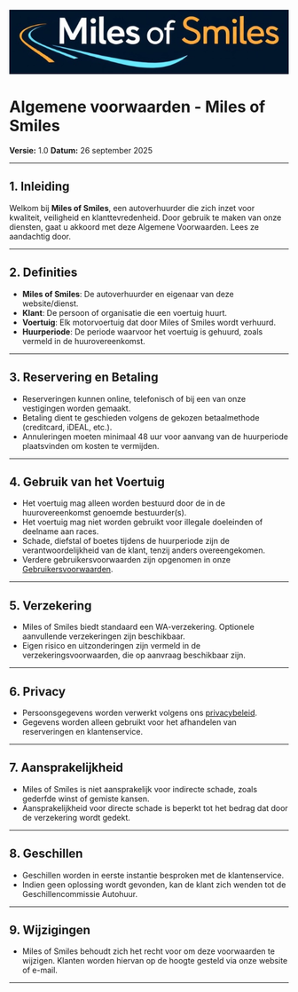 ![Miles of Smiles logo](../images/miles_of_smiles_logo_small.jpg)

# Algemene voorwaarden - Miles of Smiles

**Versie:** 1.0
**Datum:** 26 september 2025

---

## 1. Inleiding
Welkom bij **Miles of Smiles**, een autoverhuurder die zich inzet voor kwaliteit, veiligheid en klanttevredenheid. Door gebruik te maken van onze diensten, gaat u akkoord met deze Algemene Voorwaarden. Lees ze aandachtig door.

---

## 2. Definities
- **Miles of Smiles**: De autoverhuurder en eigenaar van deze website/dienst.
- **Klant**: De persoon of organisatie die een voertuig huurt.
- **Voertuig**: Elk motorvoertuig dat door Miles of Smiles wordt verhuurd.
- **Huurperiode**: De periode waarvoor het voertuig is gehuurd, zoals vermeld in de huurovereenkomst.

---

## 3. Reservering en Betaling
- Reserveringen kunnen online, telefonisch of bij een van onze vestigingen worden gemaakt.
- Betaling dient te geschieden volgens de gekozen betaalmethode (creditcard, iDEAL, etc.).
- Annuleringen moeten minimaal 48 uur voor aanvang van de huurperiode plaatsvinden om kosten te vermijden.

---

## 4. Gebruik van het Voertuig
- Het voertuig mag alleen worden bestuurd door de in de huurovereenkomst genoemde bestuurder(s).
- Het voertuig mag niet worden gebruikt voor illegale doeleinden of deelname aan races.
- Schade, diefstal of boetes tijdens de huurperiode zijn de verantwoordelijkheid van de klant, tenzij anders overeengekomen.
- Verdere gebruikersvoorwaarden zijn opgenomen in onze [Gebruikersvoorwaarden](Gebruiksvoorwaarden_Miles_of_Smiles.md).

---

## 5. Verzekering
- Miles of Smiles biedt standaard een WA-verzekering. Optionele aanvullende verzekeringen zijn beschikbaar.
- Eigen risico en uitzonderingen zijn vermeld in de verzekeringsvoorwaarden, die op aanvraag beschikbaar zijn.

---

## 6. Privacy
- Persoonsgegevens worden verwerkt volgens ons [privacybeleid](Privacybeleid_Miles_of_Smiles.md).
- Gegevens worden alleen gebruikt voor het afhandelen van reserveringen en klantenservice.

---

## 7. Aansprakelijkheid
- Miles of Smiles is niet aansprakelijk voor indirecte schade, zoals gederfde winst of gemiste kansen.
- Aansprakelijkheid voor directe schade is beperkt tot het bedrag dat door de verzekering wordt gedekt.

---

## 8. Geschillen
- Geschillen worden in eerste instantie besproken met de klantenservice.
- Indien geen oplossing wordt gevonden, kan de klant zich wenden tot de Geschillencommissie Autohuur.

---

## 9. Wijzigingen
- Miles of Smiles behoudt zich het recht voor om deze voorwaarden te wijzigen. Klanten worden hiervan op de hoogte gesteld via onze website of e-mail.

---
